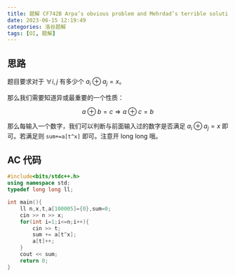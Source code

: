 ```yaml
---
title: 题解 CF742B Arpa’s obvious problem and Mehrdad’s terrible solution
date: 2023-06-15 12:19:49
categories: 洛谷题解
tags: [OI, 题解]
---
```

## 思路

题目要求对于 $\forall i,j$ 有多少个 $a_i\oplus a_j=x$。

那么我们需要知道异或最重要的一个性质：

$$a\oplus b=c\Rightarrow a\oplus c=b$$

那么每输入一个数字，我们可以判断与前面输入过的数字是否满足 $a_i\oplus a_j=x$ 即可。若满足则 `sum+=a[t^x]` 即可。注意开 long long 哦。

## AC 代码

```cpp
#include<bits/stdc++.h>
using namespace std;
typedef long long ll;

int main(){
    ll n,x,t,a[100005]={0},sum=0;
    cin >> n >> x;
    for(int i=1;i<=n;i++){
        cin >> t;
        sum += a[t^x];
        a[t]++;
    }
    cout << sum;
    return 0;
}
```